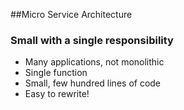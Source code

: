 ##Micro Service Architecture

### Small with a single responsibility

* Many applications, not monolithic
* Single function
* Small, few hundred lines of code
* Easy to rewrite!
